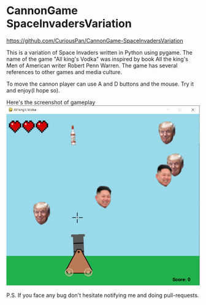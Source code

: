 # CannonGame SpaceInvadersVariation
https://github.com/CuriousPan/CannonGame-SpaceInvadersVariation

This is a variation of Space Invaders written in Python using pygame. The name of the game "All king's Vodka" was inspired by book All the king's Men of American writer Robert Penn Warren.
The game has several references to other games and media culture. 

To move the cannon player can use A and D buttons and the mouse.
Try it and enjoy(I hope so).

Here's the screenshot of gameplay
![Screenshot](Screenshot.png) 
  
P.S. If you face any bug don't hesitate notifying me and doing pull-requests.
